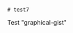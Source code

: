                                                                                                                                                                                                                                                                                                                                                                                                              # test7
Test "graphical-gist"